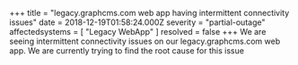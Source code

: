 +++
title = "legacy.graphcms.com web app having intermittent connectivity issues"
date = 2018-12-19T01:58:24.000Z
severity = "partial-outage"
affectedsystems = [
  "Legacy WebApp"
]
resolved = false
+++
We are seeing intermittent connectivity issues on our legacy.graphcms.com web app. We are currently trying to find the root cause for this issue